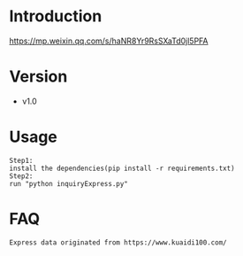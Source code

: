 # Introduction
https://mp.weixin.qq.com/s/haNR8Yr9RsSXaTd0jl5PFA

# Version
- v1.0

# Usage
```
Step1:
install the dependencies(pip install -r requirements.txt)
Step2:
run "python inquiryExpress.py"
```

# FAQ
```
Express data originated from https://www.kuaidi100.com/
```